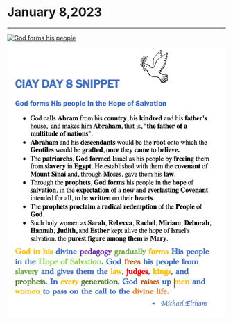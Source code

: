 # January 8,2023
---

[![God forms his people](https://img.youtube.com/vi/m6f2J4Cr3Ps/maxresdefault.jpg)](https://youtu.be/m6f2J4Cr3Ps "God forms his people")

![Day 8 Snippet](https://github.com/fernal73/CIAY/blob/main/January/jpgs/Day8Snippet.jpg?raw=true)

